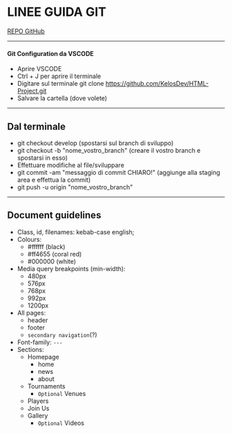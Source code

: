 # LINEE GUIDA GIT
[REPO GitHub](https://github.com/KelosDev/HTML-Project.git)
***
#### Git Configuration da VSCODE
- Aprire VSCODE
- Ctrl + J per aprire il terminale
- Digitare sul terminale git clone https://github.com/KelosDev/HTML-Project.git
- Salvare la cartella (dove volete)

***
## Dal terminale
- git checkout develop (spostarsi sul branch di sviluppo)
- git checkout -b "nome_vostro_branch" (creare il vostro branch e spostarsi in esso)
- Effettuare modifiche al file/sviluppare
- git commit -am "messaggio di commit CHIARO!" (aggiunge alla staging area e effettua la commit)
- git push -u origin "nome_vostro_branch"

***
## Document guidelines

- Class, id, filenames: kebab-case english;
- Colours:
    - #ffffff (black)
    - #ff4655 (coral red)
    - #000000 (white)
- Media query breakpoints (min-width):
    - 480px
    - 576px
    - 768px
    - 992px
    - 1200px
- All pages:
    - header
    - footer
    - `secondary navigation`(?)
- Font-family: `---`
- Sections:
    - Homepage
        - home
        - news
        - about
    - Tournaments
        - `Optional` Venues
    - Players
    - Join Us
    - Gallery
        - `Optional` Videos